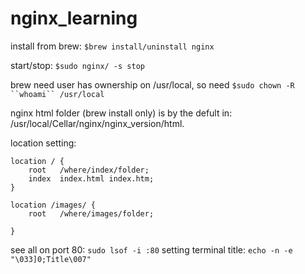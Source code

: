 # nginx_learning

install from brew: `$brew install/uninstall nginx`

start/stop: `$sudo nginx/ -s stop`

brew need user has ownership on /usr/local, so need `$sudo chown -R ``whoami`` /usr/local`

nginx html folder (brew install only) is by the defult in:
  /usr/local/Cellar/nginx/nginx_version/html.

location setting:

    location / {
        root   /where/index/folder;
        index  index.html index.htm;
    }

    location /images/ {
        root   /where/images/folder;

    }

see all on port 80: `sudo lsof -i :80`
setting terminal title: `echo -n -e "\033]0;Title\007"`
